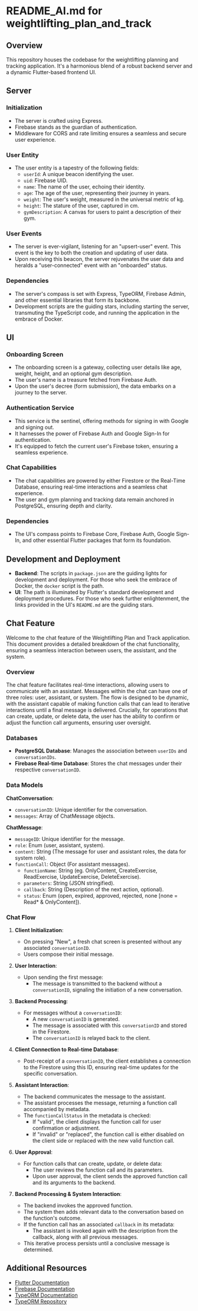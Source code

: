 # README_AI.md for weightlifting_plan_and_track

## Overview

This repository houses the codebase for the weightlifting planning and tracking application. It's a harmonious blend of a robust backend server and a dynamic Flutter-based frontend UI.

## Server

### Initialization

- The server is crafted using Express.
- Firebase stands as the guardian of authentication.
- Middleware for CORS and rate limiting ensures a seamless and secure user experience.

### User Entity

- The user entity is a tapestry of the following fields:
    - `userId`: A unique beacon identifying the user.
    - `uid`: Firebase UID.
    - `name`: The name of the user, echoing their identity.
    - `age`: The age of the user, representing their journey in years.
    - `weight`: The user's weight, measured in the universal metric of kg.
    - `height`: The stature of the user, captured in cm.
    - `gymDescription`: A canvas for users to paint a description of their gym.

### User Events

- The server is ever-vigilant, listening for an "upsert-user" event. This event is the key to both the creation and updating of user data.
- Upon receiving this beacon, the server rejuvenates the user data and heralds a "user-connected" event with an "onboarded" status.

### Dependencies

- The server's compass is set with Express, TypeORM, Firebase Admin, and other essential libraries that form its backbone.
- Development scripts are the guiding stars, including starting the server, transmuting the TypeScript code, and running the application in the embrace of Docker.

## UI

### Onboarding Screen

- The onboarding screen is a gateway, collecting user details like age, weight, height, and an optional gym description.
- The user's name is a treasure fetched from Firebase Auth.
- Upon the user's decree (form submission), the data embarks on a journey to the server.

### Authentication Service

- This service is the sentinel, offering methods for signing in with Google and signing out.
- It harnesses the power of Firebase Auth and Google Sign-In for authentication.
- It's equipped to fetch the current user's Firebase token, ensuring a seamless experience.

### Chat Capabilities

- The chat capabilities are powered by either Firestore or the Real-Time Database, ensuring real-time interactions and a seamless chat experience.
- The user and gym planning and tracking data remain anchored in PostgreSQL, ensuring depth and clarity.

### Dependencies

- The UI's compass points to Firebase Core, Firebase Auth, Google Sign-In, and other essential Flutter packages that form its foundation.

## Development and Deployment

- **Backend**: The scripts in `package.json` are the guiding lights for development and deployment. For those who seek the embrace of Docker, the `docker` script is the path.
- **UI**: The path is illuminated by Flutter's standard development and deployment procedures. For those who seek further enlightenment, the links provided in the UI's `README.md` are the guiding stars.

## Chat Feature

Welcome to the chat feature of the Weightlifting Plan and Track application. This document provides a detailed breakdown of the chat functionality, ensuring a seamless interaction between users, the assistant, and the system.

### Overview

The chat feature facilitates real-time interactions, allowing users to communicate with an assistant. Messages within the chat can have one of three roles: user, assistant, or system. The flow is designed to be dynamic, with the assistant capable of making function calls that can lead to iterative interactions until a final message is delivered. Crucially, for operations that can create, update, or delete data, the user has the ability to confirm or adjust the function call arguments, ensuring user oversight.

### Databases

- **PostgreSQL Database**: Manages the association between `userIDs` and `conversationIDs`.
- **Firebase Real-time Database**: Stores the chat messages under their respective `conversationID`.

### Data Models

**ChatConversation**:
- `conversationID`: Unique identifier for the conversation.
- `messages`: Array of ChatMessage objects.

**ChatMessage**:
- `messageID`: Unique identifier for the message.
- `role`: Enum (user, assistant, system).
- `content`: String (The message for user and assistant roles, the data for system role).
- `functionCall`: Object (For assistant messages).
    - `functionName`: String (eg. OnlyContent, CreateExercise, ReadExercise, UpdateExercise, DeleteExercise).
    - `parameters`: String (JSON stringified).
    - `callback`: String (Description of the next action, optional).
    - `status`: Enum (open, expired, approved, rejected, none [none = Read* & OnlyContent]).

### Chat Flow

1. **Client Initialization**:
    - On pressing "New", a fresh chat screen is presented without any associated `conversationID`.
    - Users compose their initial message.

2. **User Interaction**:
    - Upon sending the first message:
        - The message is transmitted to the backend without a `conversationID`, signaling the initiation of a new conversation.

3. **Backend Processing**:
    - For messages without a `conversationID`:
        - A new `conversationID` is generated.
        - The message is associated with this `conversationID` and stored in the Firestore.
        - The `conversationID` is relayed back to the client.

4. **Client Connection to Real-time Database**:
    - Post-receipt of a `conversationID`, the client establishes a connection to the Firestore using this ID, ensuring real-time updates for the specific conversation.

5. **Assistant Interaction**:
    - The backend communicates the message to the assistant.
    - The assistant processes the message, returning a function call accompanied by metadata.
    - The `functionCallStatus` in the metadata is checked:
        - If "valid", the client displays the function call for user confirmation or adjustment.
        - If "invalid" or "replaced", the function call is either disabled on the client side or replaced with the new valid function call.

6. **User Approval**:
    - For function calls that can create, update, or delete data:
        - The user reviews the function call and its parameters.
        - Upon user approval, the client sends the approved function call and its arguments to the backend.

7. **Backend Processing & System Interaction**:
    - The backend invokes the approved function.
    - The system then adds relevant data to the conversation based on the function's outcome.
    - If the function call has an associated `callback` in its metadata:
        - The assistant is invoked again with the description from the callback, along with all previous messages.
    - This iterative process persists until a conclusive message is determined.

## Additional Resources

- [Flutter Documentation](https://docs.flutter.dev/)
- [Firebase Documentation](https://firebase.google.com/docs)
- [TypeORM Documentation](https://typeorm.io/#/)
- [TypeORM Repository](https://github.com/typeorm/typeorm)